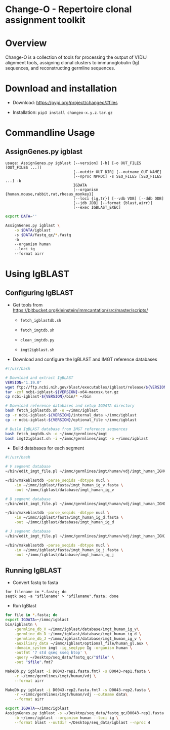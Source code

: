 Change-O - Repertoire clonal assignment toolkit
===============================================

# Overview

Change-O is a collection of tools for processing the output of V(D)J alignment tools, assigning clonal clusters to immunoglobulin (Ig) sequences, and reconstructing germline sequences.

# Download and installation

* Download: https://pypi.org/project/changeo/#files

* Installation: `pip3 install changeo-x.y.z.tar.gz`

# Commandline Usage

## AssignGenes.py igblast

```
usage: AssignGenes.py igblast [--version] [-h] [-o OUT_FILES [OUT_FILES ...]]
                              [--outdir OUT_DIR] [--outname OUT_NAME]
                              [--nproc NPROC] -s SEQ_FILES [SEQ_FILES ...] -b
                              IGDATA
                              [--organism {human,mouse,rabbit,rat,rhesus_monkey}]
                              [--loci {ig,tr}] [--vdb VDB] [--ddb DDB]
                              [--jdb JDB] [--format {blast,airr}]
                              [--exec IGBLAST_EXEC]
```

```bash
export DATA=''

AssignGenes.py igblast \
	-o $DATA/igblast
	-s $DATA/fastq_qc/*.fastq
	-b 
	--organism human
	--loci ig
	--format airr
```
	

# Using IgBLAST

## Configuring IgBLAST

* Get tools from https://bitbucket.org/kleinstein/immcantation/src/master/scripts/

	* `fetch_igblastdb.sh`

	* `fetch_imgtdb.sh`

	* `clean_imgtdb.py`

	* `imgt2igblast.sh`

* Download and configure the IgBLAST and IMGT reference databases

```bash
#!/usr/bash

# Download and extract IgBLAST
VERSION="1.19.0"
wget ftp://ftp.ncbi.nih.gov/blast/executables/igblast/release/${VERSION}/ncbi-igblast-${VERSION}-x64-macosx.tar.gz
tar -zxf ncbi-igblast-${VERSION}-x64-macosx.tar.gz
cp ncbi-igblast-${VERSION}/bin/* ~/bin

# Download reference databases and setup IGDATA directory
bash fetch_igblastdb.sh -o ~/immc/igblast
cp -r ncbi-igblast-${VERSION}/internal_data ~/immc/igblast
cp -r ncbi-igblast-${VERSION}/optional_file ~/immc/igblast

# Build IgBLAST database from IMGT reference sequences
bash fetch_imgtdb.sh -o ~/immc/germlines/imgt
bash imgt2igblast.sh -i ~/immc/germlines/imgt -o ~/immc/igblast
```

* Build databases for each segment

```bash
#!/usr/bash

# V segment database
~/bin/edit_imgt_file.pl ~/immc/germlines/imgt/human/vdj/imgt_human_IGHV.fasta > ~/immc/igblast/fasta/imgt_human_ig_v.fasta

~/bin/makeblastdb -parse_seqids -dbtype nucl \
    -in ~/immc/igblast/fasta/imgt_human_ig_v.fasta \
    -out ~/immc/igblast/database/imgt_human_ig_v

# D segment database
~/bin/edit_imgt_file.pl ~/immc/germlines/imgt/human/vdj/imgt_human_IGHD.fasta > ~/immc/igblast/fasta/imgt_human_ig_d.fasta

~/bin/makeblastdb -parse_seqids -dbtype nucl \
    -in ~/immc/igblast/fasta/imgt_human_ig_d.fasta \
    -out ~/immc/igblast/database/imgt_human_ig_d

# J segment database
~/bin/edit_imgt_file.pl ~/immc/germlines/imgt/human/vdj/imgt_human_IGHJ.fasta > ~/immc/igblast/fasta/imgt_human_ig_j.fasta

~/bin/makeblastdb -parse_seqids -dbtype nucl \
    -in ~/immc/igblast/fasta/imgt_human_ig_j.fasta \
    -out ~/immc/igblast/database/imgt_human_ig_j
```

## Running IgBLAST

* Convert fastq to fasta

```
for filename in *.fastq; do
seqtk seq -a "$filename" > "$filename".fasta; done
```

* Run IgBlast

```bash
for file in *.fasta; do
export IGDATA=~/immc/igblast
bin/igblastn \
    -germline_db_V ~/immc/igblast/database/imgt_human_ig_v\
    -germline_db_D ~/immc/igblast/database/imgt_human_ig_d \
    -germline_db_J ~/immc/igblast/database/imgt_human_ig_v \
    -auxiliary_data ~/immc/igblast/optional_file/human_gl.aux \
    -domain_system imgt -ig_seqtype Ig -organism human \
    -outfmt '7 std qseq sseq btop' \
    -query ~/Desktop/seq_data/fastq_qc/"$file" \
    -out "$file".fmt7

MakeDb.py igblast -i D0043-rep1.fasta.fmt7 -s D0043-rep1.fasta \
    -r ~/immc/germlines/imgt/human/vdj \
    --format airr

MakeDb.py igblast -i D0043-rep2.fasta.fmt7 -s D0043-rep2.fasta \
    -r ~/immc/germlines/imgt/human/vdj --outname data\
    --format airr
```


```bash
export IGDATA=~/immc/igblast
AssignGenes.py igblast -s ~/Desktop/seq_data/fastq_qc/D0043-rep1.fasta \
	-b ~/immc/igblast --organism human --loci ig \
	--format blast --outdir ~/Desktop/seq_data/igblast --nproc 4
```

















